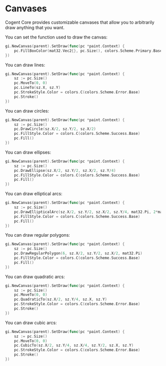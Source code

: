 # Canvases

Cogent Core provides customizable canvases that allow you to arbitrarily draw anything that you want.

You can set the function used to draw the canvas:

```Go
gi.NewCanvas(parent).SetDraw(func(pc *paint.Context) {
    pc.FillBoxColor(mat32.Vec2{}, pc.Size(), colors.Scheme.Primary.Base)
})
```

You can draw lines:

```Go
gi.NewCanvas(parent).SetDraw(func(pc *paint.Context) {
    sz := pc.Size()
    pc.MoveTo(0, 0)
    pc.LineTo(sz.X, sz.Y)
    pc.StrokeStyle.Color = colors.C(colors.Scheme.Error.Base)
    pc.Stroke()
})
```

You can draw circles:

```Go
gi.NewCanvas(parent).SetDraw(func(pc *paint.Context) {
    sz := pc.Size()
    pc.DrawCircle(sz.X/2, sz.Y/2, sz.X/2)
    pc.FillStyle.Color = colors.C(colors.Scheme.Success.Base)
    pc.Fill()
})
```

You can draw ellipses:

```Go
gi.NewCanvas(parent).SetDraw(func(pc *paint.Context) {
    sz := pc.Size()
    pc.DrawEllipse(sz.X/2, sz.Y/2, sz.X/2, sz.Y/4)
    pc.FillStyle.Color = colors.C(colors.Scheme.Success.Base)
    pc.Fill()
})
```

You can draw elliptical arcs:

```Go
gi.NewCanvas(parent).SetDraw(func(pc *paint.Context) {
    sz := pc.Size()
    pc.DrawEllipticalArc(sz.X/2, sz.Y/2, sz.X/2, sz.Y/4, mat32.Pi, 2*mat32.Pi)
    pc.FillStyle.Color = colors.C(colors.Scheme.Success.Base)
    pc.Fill()
})
```

You can draw regular polygons:

```Go
gi.NewCanvas(parent).SetDraw(func(pc *paint.Context) {
    sz := pc.Size()
    pc.DrawRegularPolygon(6, sz.X/2, sz.Y/2, sz.X/2, mat32.Pi)
    pc.FillStyle.Color = colors.C(colors.Scheme.Success.Base)
    pc.Fill()
})
```

You can draw quadratic arcs:

```Go
gi.NewCanvas(parent).SetDraw(func(pc *paint.Context) {
    sz := pc.Size()
    pc.MoveTo(0, 0)
    pc.QuadraticTo(sz.X/2, sz.Y/4, sz.X, sz.Y)
    pc.StrokeStyle.Color = colors.C(colors.Scheme.Error.Base)
    pc.Stroke()
})
```

You can draw cubic arcs:

```Go
gi.NewCanvas(parent).SetDraw(func(pc *paint.Context) {
    sz := pc.Size()
    pc.MoveTo(0, 0)
    pc.CubicTo(sz.X/2, sz.Y/4, sz.X/4, sz.Y/2, sz.X, sz.Y)
    pc.StrokeStyle.Color = colors.C(colors.Scheme.Error.Base)
    pc.Stroke()
})
```

